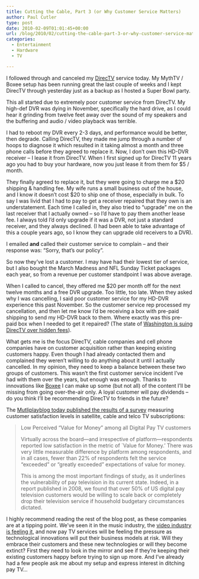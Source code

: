 ```yaml
---
title: Cutting the Cable, Part 3 (or Why Customer Service Matters)
author: Paul Cutler
type: post
date: 2010-02-09T01:01:45+00:00
url: /blog/2010/02/cutting-the-cable-part-3-or-why-customer-service-matters/
categories:
  - Entertainment
  - Hardware
  - TV

---
```

I followed through and canceled my [DirecTV][1] service today. My MythTV / Boxee setup has been running great the last couple of weeks and I kept DirecTV through yesterday just as a backup as I hosted a Super Bowl party.

This all started due to extremely poor customer service from DirecTV. My high-def DVR was dying in November, specifically the hard drive, as I could hear it grinding from twelve feet away over the sound of my speakers and the buffering and audio / video playback was terrible.

I had to reboot my DVR every 2-3 days, and performance would be better, then degrade. Calling DirecTV, they made me jump through a number of hoops to diagnose it which resulted in it taking almost a month and three phone calls before they agreed to replace it. Now, I don&#8217;t own this HD-DVR receiver &#8211; I lease it from DirecTV. When I first signed up for DirecTV 11 years ago you had to buy your hardware, now you just lease it from them for $5 / month.

They finally agreed to replace it, but they were going to charge me a $20 shipping & handling fee. My wife runs a small business out of the house, and I know it doesn&#8217;t cost $20 to ship one of those, especially in bulk. To say I was livid that I had to pay to get a receiver repaired that they own is an understatement. Each time I called in, they also tried to &#8220;upgrade&#8221; me on the last receiver that I actually owned &#8211; so I&#8217;d have to pay them another lease fee. I always told I&#8217;d only upgrade if it was a DVR, not just a standard receiver, and they always declined. (I had been able to take advantage of this a couple years ago, so I know they can upgrade old receivers to a DVR).

I emailed **and** called their customer service to complain &#8211; and their response was: &#8220;Sorry, that&#8217;s our policy&#8221;.

So now they&#8217;ve lost a customer. I may have had their lowest tier of service, but I also bought the March Madness and NFL Sunday Ticket packages each year, so from a revenue per customer standpoint I was above average.

When I called to cancel, they offered me $20 per month off for the next twelve months and a free DVR upgrade. Too little, too late. When they asked why I was cancelling, I said poor customer service for my HD-DVR experience this past November. So the customer service rep processed my cancellation, and then let me know I&#8217;d be receiving a box with pre-paid shipping to send my HD-DVR back to them. Where exactly was this pre-paid box when I needed to get it repaired? (The state of [Washington is suing DirecTV over hidden fees][2]).

What gets me is the focus DirecTV, cable companies and cell phone companies have on customer acquisition rather than keeping existing customers happy. Even though I had already contacted them and complained they weren&#8217;t willing to do anything about it until I actually cancelled. In my opinion, they need to keep a balance between these two groups of customers. This wasn&#8217;t the first customer service incident I&#8217;ve had with them over the years, but enough was enough. Thanks to innovations like [Boxee][3] I can make up some (but not all) of the content I&#8217;ll be missing from going over-the-air only. A loyal customer will pay dividends &#8211; do you think I&#8217;ll be recommending DirecTV to friends in the future?

The [Mutliplayblog today published the results of a survey][4] measuring customer satisfaction levels in satellite, cable and telco TV subscriptions:

> Low Perceived &#8220;Value for Money&#8221; among all Digital Pay TV customers
> 
> Virtually across the board—and irrespective of platform—respondents reported low satisfaction in the metric of \`Value for Money.&#8217; There was very little measurable difference by platform among respondents, and in all cases, fewer than 22% of respondents felt the service &#8220;exceeded&#8221; or &#8220;greatly exceeded&#8221; expectations of value for money.
> 
> This is among the most important findings of study, as it underlines the vulnerability of pay television in its current state. Indeed, in a report published in 2008, we found that over 50% of US digital pay television customers would be willing to scale back or completely drop their television service if household budgetary circumstances dictated.

I highly recommend reading the rest of the blog post, as these companies are at a tipping point. We&#8217;ve seen it in the music industry, the [video industry is feeling it][5], and now pay TV services will be feeling the pressure as technological innovations will put their business models at risk. Will they embrace their customers and these new technologies or will they become extinct? First they need to look in the mirror and see if they&#8217;re keeping their existing customers happy before trying to sign up more. And I&#8217;ve already had a few people ask me about my setup and express interest in ditching pay TV&#8230;

 [1]: http://www.directv.com
 [2]: http://www.atg.wa.gov/pressrelease.aspx?id=24860
 [3]: http://www.boxee.tv
 [4]: http://multiplayblog.com/2010/01/27/us-pay-television-angsthellipor-was-that-ennui-.aspx
 [5]: http://www.boingboing.net/2010/02/08/sony-pictures-layoff.html